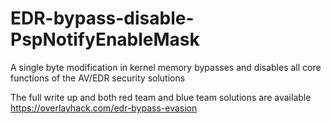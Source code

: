 # EDR-bypass-disable-PspNotifyEnableMask
A single byte modification in kernel memory bypasses and disables all core functions of the AV/EDR security solutions

The full write up and both red team and blue team solutions are available https://overlayhack.com/edr-bypass-evasion
